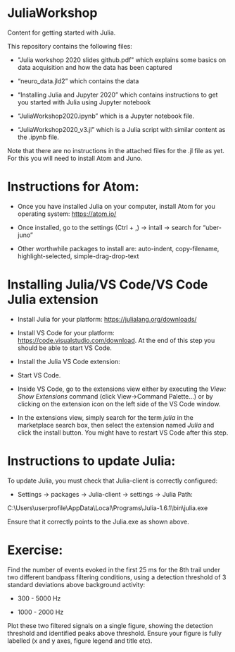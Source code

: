 # JuliaWorkshop
Content for getting started with Julia.

This repository contains the following files: 

*	"Julia workshop 2020 slides github.pdf" which explains some basics on data acquisition and how the data has been captured

*	“neuro_data.jld2” which contains the data

*	“Installing Julia and Jupyter 2020” which contains instructions to get you started with Julia using Jupyter notebook

*	“JuliaWorkshop2020.ipynb” which is a Jupyter notebook file. 

*	“JuliaWorkshop2020_v3.jl” which is a Julia script with similar content as the .ipynb file.

Note that there are no instructions in the attached files for the .jl file as yet. For this  you will need to install Atom and Juno.  


# Instructions for Atom: 

*	Once you have installed Julia on  your computer, install Atom for you operating system: https://atom.io/

*	Once installed, go to the settings (Ctrl + ,) -> intall -> search for “uber-juno”

*	Other worthwhile packages to install are: auto-indent, copy-filename, highlight-selected, simple-drag-drop-text


# Installing Julia/VS Code/VS Code Julia extension

* Install Julia for your platform: https://julialang.org/downloads/

* Install VS Code for your platform: https://code.visualstudio.com/download. At the end of this step you should be able to start VS Code.

* Install the Julia VS Code extension:

*   Start VS Code.

*   Inside VS Code, go to the extensions view either by executing the *View: Show Extensions* command (click View->Command Palette...) or by clicking on the extension icon on the left side of the VS Code window.

*   In the extensions view, simply search for the term *julia* in the marketplace search box, then select the extension named *Julia* and click the install button. You might have to restart VS Code after this step.



# Instructions to update Julia:

To update Julia, you must check that Julia-client is correctly configured:


*	Settings -> packages -> Julia-client -> settings -> Julia Path: 

C:\Users\userprofile\AppData\Local\Programs\Julia-1.6.1\bin\julia.exe

Ensure that it correctly points to the Julia.exe as shown above. 

# Exercise: 
Find the number of events evoked in the first 25 ms for the 8th trail under two different bandpass filtering conditions, using a detection threshold of 3 standard deviations above background activity: 

* 300 - 5000 Hz

* 1000 - 2000 Hz

Plot these two filtered signals on a single figure, showing the detection threshold and identified peaks above threshold. Ensure your figure is fully labelled (x and y axes, figure legend and title etc).
